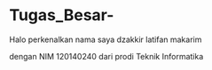 # Tugas_Besar-


Halo perkenalkan nama saya dzakkir latifan makarim


dengan NIM 120140240 dari prodi Teknik Informatika
